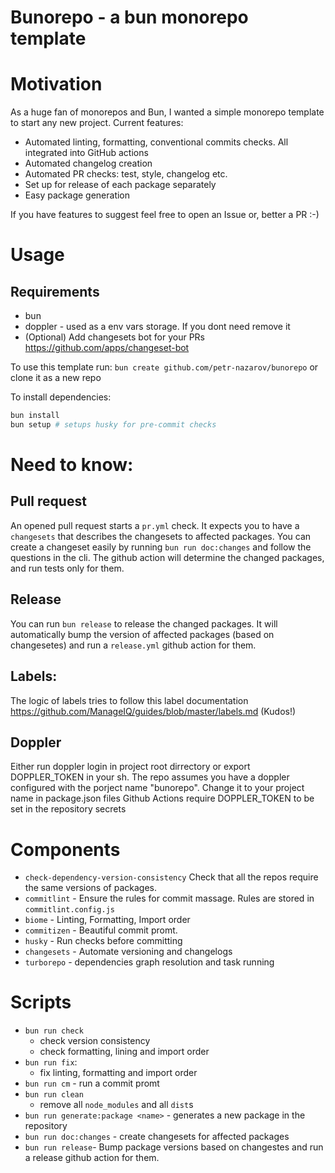 # Bunorepo - a bun monorepo template

# Motivation 
As a huge fan of monorepos and Bun, I wanted a simple monorepo template to start any new project. 
Current features:
- Automated linting, formatting, conventional commits checks. All integrated into GitHub actions 
- Automated changelog creation
- Automated PR checks: test, style, changelog etc.
- Set up for release of each package separately 
- Easy package generation

If you have features to suggest feel free to open an Issue or, better a PR :-) 


# Usage 
## Requirements 
 - bun
 - doppler - used as a env vars storage. If you dont need remove it
 - (Optional) Add changesets bot for your PRs https://github.com/apps/changeset-bot

To use this template run: 
`bun create github.com/petr-nazarov/bunorepo` or clone it as a new repo

To install dependencies:
```bash
bun install
bun setup # setups husky for pre-commit checks
```

# Need to know: 
## Pull request 
An opened pull request starts a `pr.yml` check. It expects you to have a `changesets` that describes the changesets to affected packages. You can create a changeset easily by running `bun run doc:changes` and follow the questions in the cli.
The github action will determine the changed packages, and run tests only for them.

## Release
You can run `bun release` to release the changed packages. It will automatically bump the version of affected packages (based on changesetes) and run a `release.yml` github action for them.

## Labels: 
The logic of labels tries to follow this label documentation https://github.com/ManageIQ/guides/blob/master/labels.md (Kudos!)

## Doppler 
Either run doppler login in project root dirrectory or export DOPPLER_TOKEN in your sh.
The repo assumes you have a doppler configured with the porject name "bunorepo". Change it to your project name in package.json files
Github Actions require DOPPLER_TOKEN to be set in the repository secrets

# Components 
 - `check-dependency-version-consistency` Check that all the repos require the same versions of packages.
 - `commitlint` - Ensure the rules for commit massage. Rules are stored in `commitlint.config.js` 
 - `biome` - Linting, Formatting, Import order 
 - `commitizen` - Beautiful  commit promt.
 - `husky` - Run checks before committing
 - `changesets` - Automate versioning and changelogs
 - `turborepo` - dependencies graph resolution and task running
# Scripts
 - `bun run check`
   - check version consistency 
   - check formatting, lining and import order
 - `bun run fix`:
    - fix linting, formatting and import order
 - `bun run cm` - run a commit promt
 - `bun run clean`
    - remove all `node_modules` and all `dist`s
 - `bun run generate:package <name>` - generates a new package in the repository
 - `bun run doc:changes` - create changesets for affected packages 
 - `bun run release`- Bump package versions based on changestes and run a release github action for them.
